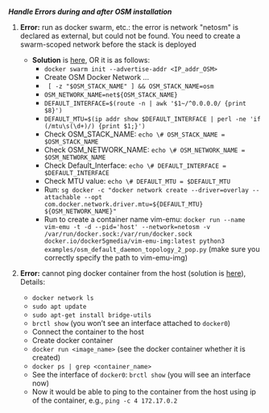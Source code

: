 ***Handle Errors during and after OSM installation***

1. **Error:** run as docker swarm, etc.: the error is network "netosm" is declared as external, but could not be found. You need to create a swarm-scoped network before the stack is deployed
    * **Solution** is [here](https://osm.etsi.org/wikipub/index.php/Common_issues_and_troubleshooting), OR it is as follows:
      - `docker swarm init --advertise-addr <IP_addr_OSM>`
      - Create OSM Docker Network ...
      - ` [ -z "$OSM_STACK_NAME" ] && OSM_STACK_NAME=osm`
      - `OSM_NETWORK_NAME=net${OSM_STACK_NAME}`
      - `DEFAULT_INTERFACE=$(route -n | awk '$1~/^0.0.0.0/ {print $8}')`
      - `DEFAULT_MTU=$(ip addr show $DEFAULT_INTERFACE | perl -ne 'if (/mtu\s(\d+)/) {print $1;}')`
      - Check OSM_STACK_NAME: `echo \# OSM_STACK_NAME = $OSM_STACK_NAME`
      - Check OSM_NETWORK_NAME: `echo \# OSM_NETWORK_NAME = $OSM_NETWORK_NAME`
      - Check Default_Interface: `echo \# DEFAULT_INTERFACE = $DEFAULT_INTERFACE`
      - Check MTU value: `echo \# DEFAULT_MTU = $DEFAULT_MTU`
      - Run: `sg docker -c "docker network create --driver=overlay --attachable --opt com.docker.network.driver.mtu=${DEFAULT_MTU} ${OSM_NETWORK_NAME}"`
      - Run to create a container name vim-emu: `docker run --name vim-emu -t -d --pid='host' --network=netosm -v /var/run/docker.sock:/var/run/docker.sock docker.io/docker5gmedia/vim-emu-img:latest python3 examples/osm_default_daemon_topology_2_pop.py` (make sure you correctly specify the path to vim-emu-img)



2. **Error:** cannot ping docker container from the host (solution is [here](https://training.play-with-docker.com/docker-networking-hol/)), Details:
      * `docker network ls`
      * `sudo apt update`
      * `sudo apt-get install bridge-utils`
      * `brctl show` (you won’t see an interface attached to `docker0`)
      * Connect the container to the host
      * Create docker container
      * `docker run <image_name>` (see the docker container whether it is created)
      * `docker ps | grep <container_name>`
      * See the interface of `docker0`: `brctl show` (you will see an interface now)
      * Now it would be able to ping to the container from the host using ip of the container, e.g., `ping -c 4 172.17.0.2`
